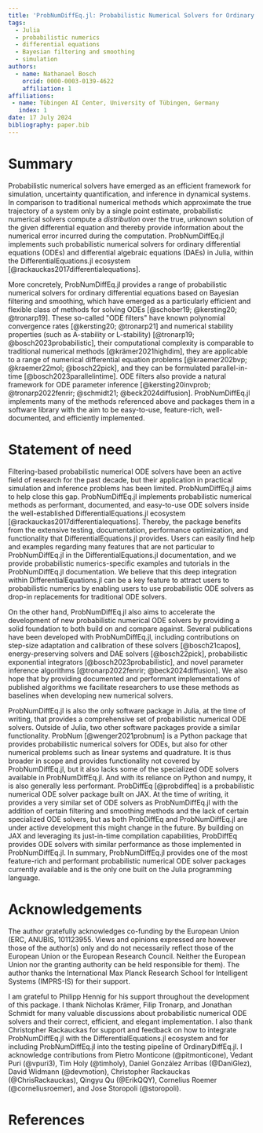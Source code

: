 ```yaml
---
title: 'ProbNumDiffEq.jl: Probabilistic Numerical Solvers for Ordinary Differential Equations in Julia'
tags:
  - Julia
  - probabilistic numerics
  - differential equations
  - Bayesian filtering and smoothing
  - simulation
authors:
  - name: Nathanael Bosch
    orcid: 0000-0003-0139-4622
    affiliation: 1
affiliations:
 - name: Tübingen AI Center, University of Tübingen, Germany
   index: 1
date: 17 July 2024
bibliography: paper.bib
---
```


# Summary

Probabilistic numerical solvers have emerged as an efficient framework for simulation, uncertainty quantification, and inference in dynamical systems.
In comparison to traditional numerical methods which approximate the true trajectory of a system only by a single point estimate, probabilistic numerical solvers compute a _distribution_ over the true, unknown solution of the given differential equation
and thereby provide information about the numerical error incurred during the computation.
ProbNumDiffEq.jl implements such probabilistic numerical solvers for ordinary differential equations (ODEs) and differential algebraic equations (DAEs) in Julia, within the DifferentialEquations.jl ecosystem [@rackauckas2017differentialequations].

More concretely, ProbNumDiffEq.jl provides a range of probabilistic numerical solvers for ordinary differential equations based on Bayesian filtering and smoothing,
which have emerged as a particularly efficient and flexible class of methods for solving ODEs [@schober19; @kersting20; @tronarp19].
These so-called "ODE filters" have known polynomial convergence rates 
[@kersting20; @tronarp21]
and numerical stability properties (such as A-stability or L-stability)
[@tronarp19; @bosch2023probabilistic],
their computational complexity is comparable to traditional numerical methods
[@krämer2021highdim], 
they are applicable to a range of numerical differential equation problems 
[@kraemer202bvp; @kraemer22mol; @bosch22pick],
and they can be formulated parallel-in-time 
[@bosch2023parallelintime].
ODE filters also provide a natural framework for ODE parameter inference 
[@kersting20invprob; @tronarp2022fenrir; @schmidt21; @beck2024diffusion].
ProbNumDiffEq.jl implements many of the methods referenced above and packages them in a software library with the aim to be easy-to-use, feature-rich, well-documented, and efficiently implemented.

# Statement of need

Filtering-based probabilistic numerical ODE solvers have been an active field of research for the past decade, but their application in practical simulation and inference problems has been limited.
ProbNumDiffEq.jl aims to help close this gap.
ProbNumDiffEq.jl implements probabilistic numerical methods as performant, documented, and easy-to-use ODE solvers inside the well-established DifferentialEquations.jl ecosystem [@rackauckas2017differentialequations].
Thereby, the package benefits from the extensive testing, documentation, performance optimization, and functionality that DifferentialEquations.jl provides.
Users can easily find help and examples regarding many features that are not particular to ProbNumDiffEq.jl in the DifferentialEquations.jl documentation, 
and we provide probabilistic numerics-specific examples and tutorials in the ProbNumDiffEq.jl documentation.
We believe that this deep integration within DifferentialEquations.jl can be a key feature to attract users to probabilistic numerics by enabling users to use probabilistic ODE solvers as drop-in replacements for traditional ODE solvers.

On the other hand, ProbNumDiffEq.jl also aims to accelerate the development of new probabilistic numerical ODE solvers by providing a solid foundation to both build on and compare against.
Several publications have been developed with ProbNumDiffEq.jl, including contributions on
step-size adaptation and calibration of these solvers [@bosch21capos],
energy-preserving solvers and DAE solvers [@bosch22pick],
probabilistic exponential integrators [@bosch2023probabilistic],
and novel parameter inference algorithms [@tronarp2022fenrir; @beck2024diffusion].
We also hope that by providing documented and performant implementations of published algorithms we facilitate researchers to use these methods as baselines when developing new numerical solvers.

ProbNumDiffEq.jl is also the only software package in Julia, at the time of writing, that provides a comprehensive set of probabilistic numerical ODE solvers.
Outside of Julia, two other software packages provide a similar functionality.
ProbNum [@wenger2021probnum]
is a Python package that provides probabilistic numerical solvers for ODEs, but also for other numerical problems such as linear systems and quadrature.
It is thus broader in scope and provides functionality not covered by ProbNumDiffEq.jl, but it also lacks some of the specialized ODE solvers available in ProbNumDiffEq.jl.
And with its reliance on Python and numpy, it is also generally less performant.
ProbDiffEq [@probdiffeq]
is a probabilistic numerical ODE solver package built on JAX.
At the time of writing, it provides a very similar set of ODE solvers as ProbNumDiffEq.jl with the addition of certain filtering and smoothing methods and the lack of certain specialized ODE solvers, but as both ProbDiffEq and ProbNumDiffEq.jl are under active development this might change in the future.
By building on JAX and leveraging its just-in-time compilation capabilities, ProbDiffEq provides ODE solvers with similar performance as those implemented in ProbNumDiffEq.jl.
In summary, ProbNumDiffEq.jl provides one of the most feature-rich and performant probabilistic numerical ODE solver packages currently available and is the only one built on the Julia programming language.

# Acknowledgements

The author gratefully acknowledges co-funding by the European Union (ERC, ANUBIS, 101123955. Views and opinions expressed are however those of the author(s) only and do not necessarily reflect those of the European Union or the European Research Council. Neither the European Union nor the granting authority can be held responsible for them). 
The author thanks the International Max Planck Research School for Intelligent Systems (IMPRS-IS) for their support.

I am grateful to Philipp Hennig for his support throughout the development of this package.
I thank Nicholas Krämer, Filip Tronarp, and Jonathan Schmidt for many valuable discussions about probabilistic numerical ODE solvers and their correct, efficient, and elegant implementation.
I also thank Christopher Rackauckas for support and feedback on how to integrate ProbNumDiffEq.jl with the DifferentialEquations.jl ecosystem and for including ProbNumDiffEq.jl into the testing pipeline of OrdinaryDiffEq.jl.
I acknowledge contributions from 
Pietro Monticone (\@pitmonticone),
Vedant Puri (\@vpuri3),
Tim Holy (\@timholy),
Daniel González Arribas (\@DaniGlez),
David Widmann (\@devmotion),
Christopher Rackauckas (\@ChrisRackauckas),
Qingyu Qu (\@ErikQQY),
Cornelius Roemer (\@corneliusroemer),
and Jose Storopoli (\@storopoli).


# References
